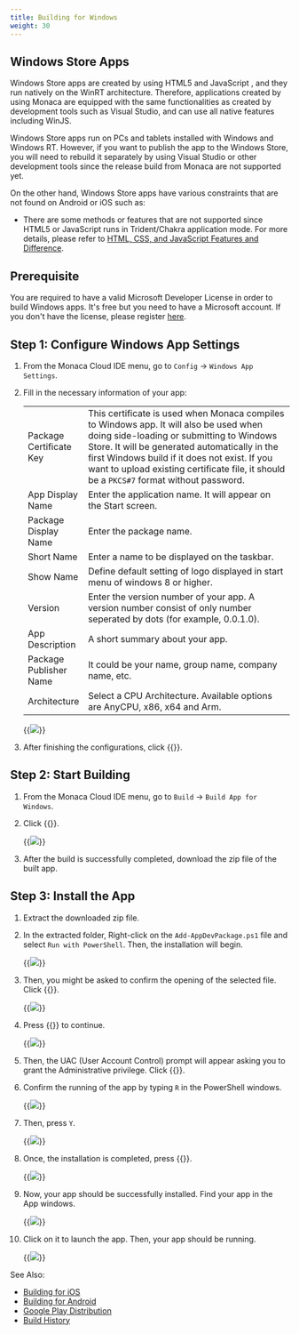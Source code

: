 ```yaml
---
title: Building for Windows
weight: 30
---
```


## Windows Store Apps

Windows Store apps are created by using HTML5 and JavaScript , and they
run natively on the WinRT architecture. Therefore, applications created
by using Monaca are equipped with the same functionalities as created by
development tools such as Visual Studio, and can use all native features
including WinJS.

Windows Store apps run on PCs and tablets installed with Windows and
Windows RT. However, if you want to publish the app to the Windows
Store, you will need to rebuild it separately by using Visual Studio or
other development tools since the release build from Monaca are not
supported yet.

On the other hand, Windows Store apps have various constraints that are
not found on Android or iOS such as:

-   There are some methods or features that are not supported since
    HTML5 or JavaScript runs in Trident/Chakra application mode. For
    more details, please refer to [HTML, CSS, and JavaScript Features and
    Difference](http://msdn.microsoft.com/en-us/library/windows/apps/hh465380.aspx).

## Prerequisite

You are required to have a valid Microsoft Developer License in order to
build Windows apps. It's free but you need to have a Microsoft account.
If you don't have the license, please register
[here](https://dev.windows.com/en-us/programs/join).

##  Step 1: Configure Windows App Settings

1.  From the Monaca Cloud IDE menu, go to `Config` &rarr; `Windows App Settings`.
2.  Fill in the necessary information of your app:

    <table class="small">
        <tr>
            <td width="15%">Package Certificate Key</td>
            <td>This certificate is used when Monaca compiles to Windows app. It will also be used when doing side-loading or submitting to Windows Store. It will be generated automatically in the first Windows build if it does not exist. If you want to upload existing certificate file, it should be a <code>PKCS#7</code> format without password.</td>
        </tr>
        <tr>
            <td>App Display Name</td>
            <td>Enter the application name. It will appear on the Start screen.</td>
        </tr>
        <tr>
            <td>Package Display Name</td>
            <td>Enter the package name.</td>
        </tr>
        <tr>
            <td>Short Name</td>
            <td>Enter a name to be displayed on the taskbar.</td>
        </tr>
        <tr>
            <td>Show Name</td>
            <td>Define default setting of logo displayed in start menu of windows 8 or higher.</td>
        </tr>
        <tr>
            <td>Version</td>
            <td>Enter the version number of your app. A version number consist of only number seperated by dots (for example, 0.0.1.0).</td>
        </tr>
        <tr>
            <td>App Description</td>
            <td>A short summary about your app.</td>
        </tr>
        <tr>
            <td>Package Publisher Name</td>
            <td>It could be your name, group name, company name, etc.</td>
        </tr>
        <tr>
            <td>Architecture</td>
            <td>Select a CPU Architecture. Available options are AnyCPU, x86, x64 and Arm.</td>
        </tr>
    </table>

    {{<img src="/images/monaca_ide/manual/build/winrt/1.png">}}

3.  After finishing the configurations, click {{<guilabel name="Save">}}.

## Step 2: Start Building

1.  From the Monaca Cloud IDE menu, go to `Build` &rarr; `Build App for Windows`.
2.  Click {{<guilabel name="Start Build">}}.

    {{<img src="/images/monaca_ide/manual/build/winrt/2.png">}}

3.  After the build is successfully completed, download the zip file of
    the built app.

## Step 3: Install the App

1.  Extract the downloaded zip file.

2.  In the extracted folder, Right-click on the `Add-AppDevPackage.ps1` file and select `Run with PowerShell`. Then, the installation will begin.

    {{<img src="/images/monaca_ide/manual/build/winrt/4.png">}}

3.  Then, you might be asked to confirm the opening of the selected file. Click {{<guilabel name="Open">}}.

    {{<img src="/images/monaca_ide/manual/build/winrt/5.png">}}

4.  Press {{<guilabel name="Enter">}} to continue.

    {{<img src="/images/monaca_ide/manual/build/winrt/6.png">}}

5.  Then, the UAC (User Account Control) prompt will appear asking you
    to grant the Administrative privilege. Click {{<guilabel name="Yes">}}.
6.  Confirm the running of the app by typing `R` in the PowerShell
    windows.

    {{<img src="/images/monaca_ide/manual/build/winrt/7.png">}}

7.  Then, press `Y`.

    {{<img src="/images/monaca_ide/manual/build/winrt/8.png">}}

8.  Once, the installation is completed, press {{<guilabel name="Enter">}}.

    {{<img src="/images/monaca_ide/manual/build/winrt/9.png">}}

9.  Now, your app should be successfully installed. Find your app in the
    App windows.

    {{<img src="/images/monaca_ide/manual/build/winrt/10.png">}}

10. Click on it to launch the app. Then, your app should be running.

    {{<img src="/images/monaca_ide/manual/build/winrt/11.png">}}

See Also: 

- [Building for iOS](../ios/build_ios)
- [Building for Android](../build_android)
- [Google Play Distribution](../../deploy/google_play)
- [Build History](../build_history)
